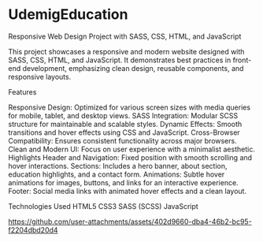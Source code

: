 ﻿# UdemigEducation
Responsive Web Design Project with SASS, CSS, HTML, and JavaScript

This project showcases a responsive and modern website designed with SASS, CSS, HTML, and JavaScript. 
It demonstrates best practices in front-end development, emphasizing clean design, reusable components, and responsive layouts.

Features

Responsive Design: 
Optimized for various screen sizes with media queries for mobile, tablet, and desktop views.
SASS Integration: 
Modular SCSS structure for maintainable and scalable styles.
Dynamic Effects: 
Smooth transitions and hover effects using CSS and JavaScript.
Cross-Browser Compatibility: Ensures consistent functionality across major browsers.
Clean and Modern UI: 
Focus on user experience with a minimalist aesthetic.
Highlights
Header and Navigation: 
Fixed position with smooth scrolling and hover interactions.
Sections: 
Includes a hero banner, about section, education highlights, and a contact form.
Animations: 
Subtle hover animations for images, buttons, and links for an interactive experience.
Footer: 
Social media links with animated hover effects and a clean layout.


Technologies Used
HTML5 CSS3 SASS (SCSS) JavaScript

https://github.com/user-attachments/assets/402d9660-dba4-46b2-bc95-f2204dbd20d4

